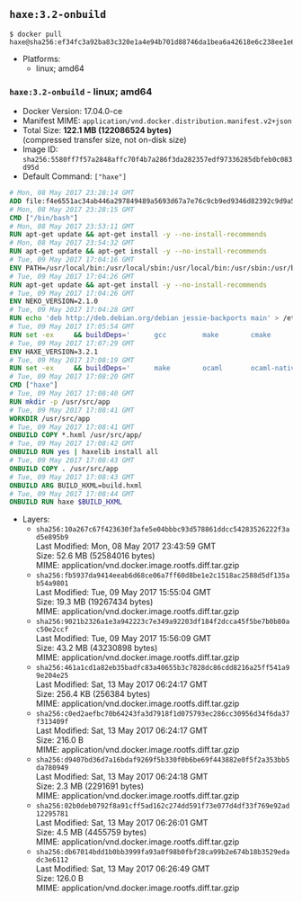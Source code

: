 ## `haxe:3.2-onbuild`

```console
$ docker pull haxe@sha256:ef34fc3a92ba83c320e1a4e94b701d88746da1bea6a42618e6c238ee1e6ca618
```

-	Platforms:
	-	linux; amd64

### `haxe:3.2-onbuild` - linux; amd64

-	Docker Version: 17.04.0-ce
-	Manifest MIME: `application/vnd.docker.distribution.manifest.v2+json`
-	Total Size: **122.1 MB (122086524 bytes)**  
	(compressed transfer size, not on-disk size)
-	Image ID: `sha256:5580ff7f57a2848affc70f4b7a286f3da282357edf97336285dbfeb0c083d95d`
-	Default Command: `["haxe"]`

```dockerfile
# Mon, 08 May 2017 23:28:14 GMT
ADD file:f4e6551ac34ab446a297849489a5693d67a7e76c9cb9ed9346d82392c9d9a5fe in / 
# Mon, 08 May 2017 23:28:15 GMT
CMD ["/bin/bash"]
# Mon, 08 May 2017 23:53:11 GMT
RUN apt-get update && apt-get install -y --no-install-recommends 		ca-certificates 		curl 		wget 	&& rm -rf /var/lib/apt/lists/*
# Mon, 08 May 2017 23:54:32 GMT
RUN apt-get update && apt-get install -y --no-install-recommends 		bzr 		git 		mercurial 		openssh-client 		subversion 				procps 	&& rm -rf /var/lib/apt/lists/*
# Tue, 09 May 2017 17:04:16 GMT
ENV PATH=/usr/local/bin:/usr/local/sbin:/usr/local/bin:/usr/sbin:/usr/bin:/sbin:/bin
# Tue, 09 May 2017 17:04:26 GMT
RUN apt-get update && apt-get install -y --no-install-recommends 		libgc1c2 		zlib1g 		libpcre3 	&& rm -rf /var/lib/apt/lists/*
# Tue, 09 May 2017 17:04:26 GMT
ENV NEKO_VERSION=2.1.0
# Tue, 09 May 2017 17:04:28 GMT
RUN echo 'deb http://deb.debian.org/debian jessie-backports main' > /etc/apt/sources.list.d/jessie-backports.list
# Tue, 09 May 2017 17:05:54 GMT
RUN set -ex 	&& buildDeps=' 		gcc 		make 		cmake 		libgc-dev 		libssl-dev 		libpcre3-dev 		zlib1g-dev 		apache2-dev 		libmariadb-client-lgpl-dev-compat 		libsqlite3-dev 		libmbedtls-dev 		libgtk2.0-dev 	' 	&& apt-get update && apt-get install -y $buildDeps --no-install-recommends && rm -rf /var/lib/apt/lists/* 		&& wget -O neko.tar.gz "http://nekovm.org/media/neko-2.1.0-src.tar.gz" 	&& echo "0c93d5fe96240510e2d1975ae0caa9dd8eadf70d916a868684f66a099a4acf96 *neko.tar.gz" | sha256sum -c - 	&& mkdir -p /usr/src/neko 	&& tar -xC /usr/src/neko --strip-components=1 -f neko.tar.gz 	&& rm neko.tar.gz 	&& cd /usr/src/neko 	&& cmake -DRELOCATABLE=OFF . 	&& make 	&& make install 		&& apt-get purge -y --auto-remove $buildDeps 	&& rm -rf /usr/src/neko ~/.cache
# Tue, 09 May 2017 17:07:29 GMT
ENV HAXE_VERSION=3.2.1
# Tue, 09 May 2017 17:08:19 GMT
RUN set -ex 	&& buildDeps=' 		make 		ocaml 		ocaml-native-compilers 		camlp4 		libxml-light-ocaml-dev 		ocaml-findlib 		zlib1g-dev 		libpcre3-dev 	' 	&& apt-get update && apt-get install -y $buildDeps --no-install-recommends && rm -rf /var/lib/apt/lists/* 		&& git clone --recursive --depth 1 --branch 3.2.1 "https://github.com/HaxeFoundation/haxe.git" /usr/src/haxe 	&& cd /usr/src/haxe 	&& make OCAMLOPT=ocamlopt.opt 	&& make install INSTALL_DIR=/usr/local 	&& cd / && haxelib setup /usr/local/lib/haxe/lib 		&& apt-get purge -y --auto-remove $buildDeps 	&& rm -rf /usr/src/haxe ~/.cache
# Tue, 09 May 2017 17:08:20 GMT
CMD ["haxe"]
# Tue, 09 May 2017 17:08:40 GMT
RUN mkdir -p /usr/src/app
# Tue, 09 May 2017 17:08:41 GMT
WORKDIR /usr/src/app
# Tue, 09 May 2017 17:08:41 GMT
ONBUILD COPY *.hxml /usr/src/app/
# Tue, 09 May 2017 17:08:42 GMT
ONBUILD RUN yes | haxelib install all
# Tue, 09 May 2017 17:08:43 GMT
ONBUILD COPY . /usr/src/app
# Tue, 09 May 2017 17:08:43 GMT
ONBUILD ARG BUILD_HXML=build.hxml
# Tue, 09 May 2017 17:08:44 GMT
ONBUILD RUN haxe $BUILD_HXML
```

-	Layers:
	-	`sha256:10a267c67f423630f3afe5e04bbbc93d578861ddcc54283526222f3ad5e895b9`  
		Last Modified: Mon, 08 May 2017 23:43:59 GMT  
		Size: 52.6 MB (52584016 bytes)  
		MIME: application/vnd.docker.image.rootfs.diff.tar.gzip
	-	`sha256:fb5937da9414eeab6d68ce06a7ff60d8be1e2c1518ac2588d5df135ab54a9801`  
		Last Modified: Tue, 09 May 2017 15:55:04 GMT  
		Size: 19.3 MB (19267434 bytes)  
		MIME: application/vnd.docker.image.rootfs.diff.tar.gzip
	-	`sha256:9021b2326a1e3a942223c7e349a92203df184f2dcca45f5be7b0b80ac50e2ccf`  
		Last Modified: Tue, 09 May 2017 15:56:09 GMT  
		Size: 43.2 MB (43230898 bytes)  
		MIME: application/vnd.docker.image.rootfs.diff.tar.gzip
	-	`sha256:461a1cd1a82eb35badfc83a40655b3c7828dc86cdd8216a25ff541a99e204e25`  
		Last Modified: Sat, 13 May 2017 06:24:17 GMT  
		Size: 256.4 KB (256384 bytes)  
		MIME: application/vnd.docker.image.rootfs.diff.tar.gzip
	-	`sha256:c0ed2aefbc70b64243fa3d7918f1d075793ec286cc30956d34f6da37f313409f`  
		Last Modified: Sat, 13 May 2017 06:24:17 GMT  
		Size: 216.0 B  
		MIME: application/vnd.docker.image.rootfs.diff.tar.gzip
	-	`sha256:d9407bd36d7a16bdaf9269f5b330f0b6be69f443882e0f5f2a353bb5da780949`  
		Last Modified: Sat, 13 May 2017 06:24:18 GMT  
		Size: 2.3 MB (2291691 bytes)  
		MIME: application/vnd.docker.image.rootfs.diff.tar.gzip
	-	`sha256:02b0deb0792f8a91cff5ad162c274dd591f73e077d4df33f769e92ad12295781`  
		Last Modified: Sat, 13 May 2017 06:26:01 GMT  
		Size: 4.5 MB (4455759 bytes)  
		MIME: application/vnd.docker.image.rootfs.diff.tar.gzip
	-	`sha256:db67014bdd1b0bb3999fa93a0f98b0fbf28ca99b2e674b18b3529edadc3e6112`  
		Last Modified: Sat, 13 May 2017 06:26:49 GMT  
		Size: 126.0 B  
		MIME: application/vnd.docker.image.rootfs.diff.tar.gzip
